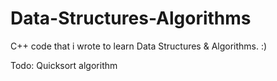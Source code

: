 # Data-Structures-Algorithms
C++ code that i wrote to learn Data Structures &amp; Algorithms. :)

Todo:
Quicksort algorithm
